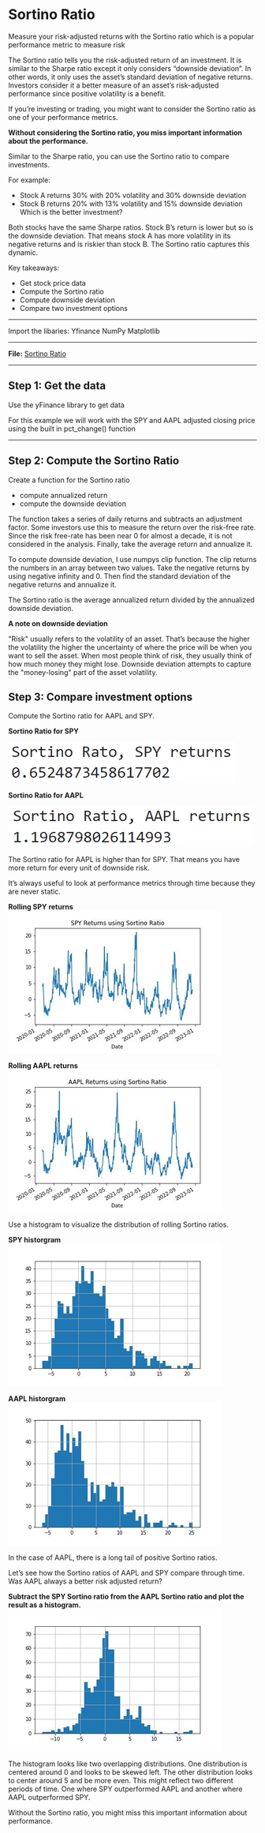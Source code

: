 # Sortino Ratio
Measure your risk-adjusted returns with the Sortino ratio which is a popular performance metric to measure risk


The Sortino ratio tells you the risk-adjusted return of an investment. It is similar to the Sharpe ratio except it only considers “downside deviation”. In other words, it only uses the asset’s standard deviation of negative returns. Investors consider it a better measure of an asset’s risk-adjusted performance since positive volatility is a benefit.

If you’re investing or trading, you might want to consider the Sortino ratio as one of your performance metrics.

**Without considering the Sortino ratio, you miss important information about the performance.**

Similar to the Sharpe ratio, you can use the Sortino ratio to compare investments.

For example:

- Stock A returns 30% with 20% volatility and 30% downside deviation
- Stock B returns 20% with 13% volatility and 15% downside deviation
Which is the better investment?

Both stocks have the same Sharpe ratios. Stock B’s return is lower but so is the downside deviation. That means stock A has more volatility in its negative returns and is riskier than stock B. The Sortino ratio captures this dynamic.

Key takeaways:

- Get stock price data
- Compute the Sortino ratio
- Compute downside deviation
- Compare two investment options

---

Import the libaries:
Yfinance
NumPy
Matplotlib

---

**File:** [Sortino Ratio](SortinoRatio.ipynb)

---

## Step 1: Get the data

Use the yFinance library to get data

For this example we will work with the SPY and AAPL adjusted closing price using the built in pct_change() function

---

## Step 2: Compute the Sortino Ratio

Create a function for the Sortino ratio
- compute annualized return
- compute the downside deviation

The function takes a series of daily returns and subtracts an adjustment factor. Some investors use this to measure the return over the risk-free rate. Since the risk free-rate has been near 0 for almost a decade, it is not considered in the analysis. Finally, take the average return and annualize it.

To compute downside deviation, I use numpys clip function. The clip returns the numbers in an array between two values. Take the negative returns by using negative infinity and 0. Then find the standard deviation of the negative returns and annualize it.

The Sortino ratio is the average annualized return divided by the annualized downside deviation.

**A note on downside deviation**

"Risk" usually refers to the volatility of an asset. That’s because the higher the volatility the higher the uncertainty of where the price will be when you want to sell the asset. When most people think of risk, they usually think of how much money they might lose. Downside deviation attempts to capture the "money-losing" part of the asset volatility.

## Step 3: Compare investment options

Compute the Sortino ratio for AAPL and SPY.

**Sortino Ratio for SPY**

![sortino ratio for SPY](./Images/sortinoRatioSPY.png)

**Sortino Ratio for AAPL**

![sortino ratio for AAPL](./Images/sortinoRatioAAPL.png)

The Sortino ratio for AAPL is higher than for SPY. That means you have more return for every unit of downside risk.

It’s always useful to look at performance metrics through time because they are never static.

**Rolling SPY returns**
![rolling spy returns](./Images/SPYRollingReturns.jpg)

**Rolling AAPL returns**
![rolling aapl returns](./Images/AAPLRollingReturns.jpg)

Use a histogram to visualize the distribution of rolling Sortino ratios. 

**SPY historgram**
![spy histogram](./Images/SPYReturnsHistogram.jpg)

**AAPL historgram**
![aapl histogram](./Images/AAPLReturnsHistogram.jpg)

In the case of AAPL, there is a long tail of positive Sortino ratios.

Let’s see how the Sortino ratios of AAPL and SPY compare through time. Was AAPL always a better risk adjusted return?

**Subtract the SPY Sortino ratio from the AAPL Sortino ratio and plot the result as a histogram.**
![Comparison Histogram](./Images/combinedHistogram.jpg)

The histogram looks like two overlapping distributions. One distribution is centered around 0 and looks to be skewed left. The other distribution looks to center around 5 and be more even. This might reflect two different periods of time. One where SPY outperformed AAPL and another where AAPL outperformed SPY.

Without the Sortino ratio, you might miss this important information about performance.